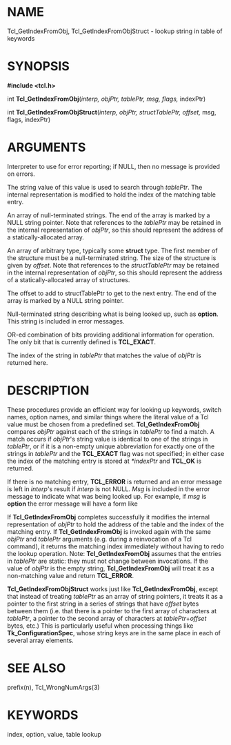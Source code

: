 # NAME

Tcl_GetIndexFromObj, Tcl_GetIndexFromObjStruct - lookup string in table
of keywords

# SYNOPSIS

**#include \<tcl.h\>**

int **Tcl_GetIndexFromObj**(*interp, objPtr, tablePtr, msg, flags,*
indexPtr)

int **Tcl_GetIndexFromObjStruct**(*interp, objPtr, structTablePtr,
offset,* msg, flags, indexPtr)

# ARGUMENTS

Interpreter to use for error reporting; if NULL, then no message is
provided on errors.

The string value of this value is used to search through *tablePtr*. The
internal representation is modified to hold the index of the matching
table entry.

An array of null-terminated strings. The end of the array is marked by a
NULL string pointer. Note that references to the *tablePtr* may be
retained in the internal representation of *objPtr*, so this should
represent the address of a statically-allocated array.

An array of arbitrary type, typically some **struct** type. The first
member of the structure must be a null-terminated string. The size of
the structure is given by *offset*. Note that references to the
*structTablePtr* may be retained in the internal representation of
*objPtr*, so this should represent the address of a statically-allocated
array of structures.

The offset to add to structTablePtr to get to the next entry. The end of
the array is marked by a NULL string pointer.

Null-terminated string describing what is being looked up, such as
**option**. This string is included in error messages.

OR-ed combination of bits providing additional information for
operation. The only bit that is currently defined is **TCL_EXACT**.

The index of the string in *tablePtr* that matches the value of *objPtr*
is returned here.

# DESCRIPTION

These procedures provide an efficient way for looking up keywords,
switch names, option names, and similar things where the literal value
of a Tcl value must be chosen from a predefined set.
**Tcl_GetIndexFromObj** compares *objPtr* against each of the strings in
*tablePtr* to find a match. A match occurs if *objPtr*\'s string value
is identical to one of the strings in *tablePtr*, or if it is a
non-empty unique abbreviation for exactly one of the strings in
*tablePtr* and the **TCL_EXACT** flag was not specified; in either case
the index of the matching entry is stored at *\*indexPtr* and **TCL_OK**
is returned.

If there is no matching entry, **TCL_ERROR** is returned and an error
message is left in *interp*\'s result if *interp* is not NULL. *Msg* is
included in the error message to indicate what was being looked up. For
example, if *msg* is **option** the error message will have a form like

If **Tcl_GetIndexFromObj** completes successfully it modifies the
internal representation of *objPtr* to hold the address of the table and
the index of the matching entry. If **Tcl_GetIndexFromObj** is invoked
again with the same *objPtr* and *tablePtr* arguments (e.g. during a
reinvocation of a Tcl command), it returns the matching index
immediately without having to redo the lookup operation. Note:
**Tcl_GetIndexFromObj** assumes that the entries in *tablePtr* are
static: they must not change between invocations. If the value of
*objPtr* is the empty string, **Tcl_GetIndexFromObj** will treat it as a
non-matching value and return **TCL_ERROR**.

**Tcl_GetIndexFromObjStruct** works just like **Tcl_GetIndexFromObj**,
except that instead of treating *tablePtr* as an array of string
pointers, it treats it as a pointer to the first string in a series of
strings that have *offset* bytes between them (i.e. that there is a
pointer to the first array of characters at *tablePtr*, a pointer to the
second array of characters at *tablePtr*+*offset* bytes, etc.) This is
particularly useful when processing things like
**Tk_ConfigurationSpec**, whose string keys are in the same place in
each of several array elements.

# SEE ALSO

prefix(n), Tcl_WrongNumArgs(3)

# KEYWORDS

index, option, value, table lookup

<!---
Copyright (c) 1997 Sun Microsystems, Inc
-->

